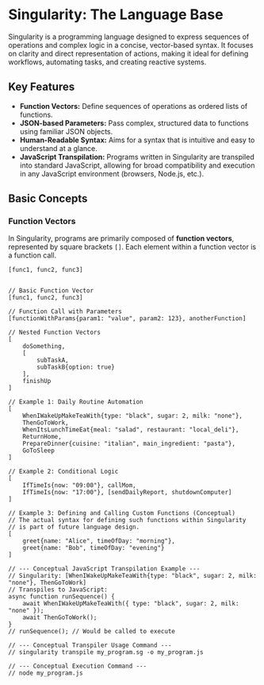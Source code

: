 # Singularity: The Language Base

Singularity is a programming language designed to express sequences of operations and complex logic in a concise, vector-based syntax. It focuses on clarity and direct representation of actions, making it ideal for defining workflows, automating tasks, and creating reactive systems.

## Key Features

* **Function Vectors:** Define sequences of operations as ordered lists of functions.
* **JSON-based Parameters:** Pass complex, structured data to functions using familiar JSON objects.
* **Human-Readable Syntax:** Aims for a syntax that is intuitive and easy to understand at a glance.
* **JavaScript Transpilation:** Programs written in Singularity are transpiled into standard JavaScript, allowing for broad compatibility and execution in any JavaScript environment (browsers, Node.js, etc.).

## Basic Concepts

### Function Vectors

In Singularity, programs are primarily composed of **function vectors**, represented by square brackets `[]`. Each element within a function vector is a function call.

```singularity
[func1, func2, func3]


// Basic Function Vector
[func1, func2, func3]

// Function Call with Parameters
[functionWithParams{param1: "value", param2: 123}, anotherFunction]

// Nested Function Vectors
[
    doSomething,
    [
        subTaskA,
        subTaskB{option: true}
    ],
    finishUp
]

// Example 1: Daily Routine Automation
[
    WhenIWakeUpMakeTeaWith{type: "black", sugar: 2, milk: "none"},
    ThenGoToWork,
    WhenItsLunchTimeEat{meal: "salad", restaurant: "local_deli"},
    ReturnHome,
    PrepareDinner{cuisine: "italian", main_ingredient: "pasta"},
    GoToSleep
]

// Example 2: Conditional Logic
[
    IfTimeIs{now: "09:00"}, callMom,
    IfTimeIs{now: "17:00"}, [sendDailyReport, shutdownComputer]
]

// Example 3: Defining and Calling Custom Functions (Conceptual)
// The actual syntax for defining such functions within Singularity
// is part of future language design.
[
    greet{name: "Alice", timeOfDay: "morning"},
    greet{name: "Bob", timeOfDay: "evening"}
]

// --- Conceptual JavaScript Transpilation Example ---
// Singularity: [WhenIWakeUpMakeTeaWith{type: "black", sugar: 2, milk: "none"}, ThenGoToWork]
// Transpiles to JavaScript:
async function runSequence() {
    await WhenIWakeUpMakeTeaWith({ type: "black", sugar: 2, milk: "none" });
    await ThenGoToWork();
}
// runSequence(); // Would be called to execute

// --- Conceptual Transpiler Usage Command ---
// singularity transpile my_program.sg -o my_program.js

// --- Conceptual Execution Command ---
// node my_program.js
